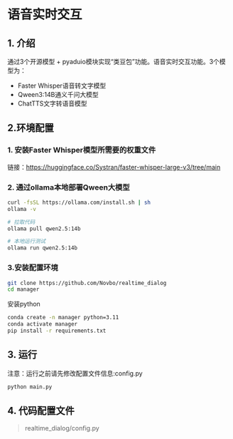 # 语音实时交互

## 1. 介绍

通过3个开源模型 + pyaduio模块实现“类豆包”功能。语音实时交互功能。3个模型为：

- Faster Whisper语音转文字模型
- Qween3:14B通义千问大模型
- ChatTTS文字转语音模型

## 2.环境配置

### 1. 安装Faster Whisper模型所需要的权重文件

链接：https://huggingface.co/Systran/faster-whisper-large-v3/tree/main

### 2. 通过ollama本地部署Qween大模型

```bash
curl -fsSL https://ollama.com/install.sh | sh
ollama -v

# 拉取代码
ollama pull qwen2.5:14b

# 本地运行测试
ollama run qwen2.5:14b
```

### 3.安装配置环境

```bash
git clone https://github.com/Novbo/realtime_dialog
cd manager
```

安装python

```bash
conda create -n manager python=3.11
conda activate manager
pip install -r requirements.txt
```

## 3. 运行

注意：运行之前请先修改配置文件信息:config.py

```bash
python main.py
```

## 4. 代码配置文件

> realtime_dialog/config.py